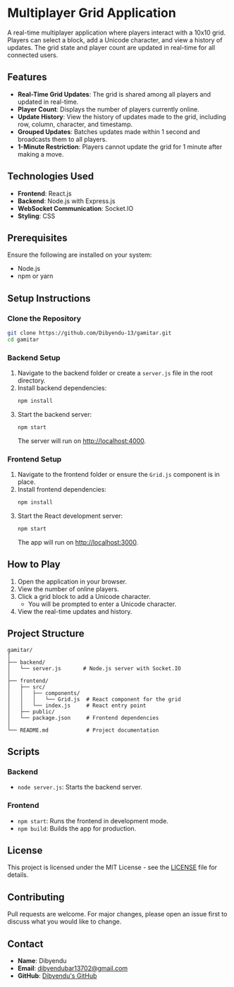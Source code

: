 # Multiplayer Grid Application

A real-time multiplayer application where players interact with a 10x10 grid. Players can select a block, add a Unicode character, and view a history of updates. The grid state and player count are updated in real-time for all connected users.

## Features

- **Real-Time Grid Updates**: The grid is shared among all players and updated in real-time.
- **Player Count**: Displays the number of players currently online.
- **Update History**: View the history of updates made to the grid, including row, column, character, and timestamp.
- **Grouped Updates**: Batches updates made within 1 second and broadcasts them to all players.
- **1-Minute Restriction**: Players cannot update the grid for 1 minute after making a move.

## Technologies Used

- **Frontend**: React.js
- **Backend**: Node.js with Express.js
- **WebSocket Communication**: Socket.IO
- **Styling**: CSS

## Prerequisites

Ensure the following are installed on your system:

- Node.js
- npm or yarn

## Setup Instructions

### Clone the Repository

```bash
git clone https://github.com/Dibyendu-13/gamitar.git
cd gamitar
```

### Backend Setup

1. Navigate to the backend folder or create a `server.js` file in the root directory.
2. Install backend dependencies:
   ```bash
   npm install
   ```
3. Start the backend server:
   ```bash
   npm start
   ```
   The server will run on [http://localhost:4000](http://localhost:4000).

### Frontend Setup

1. Navigate to the frontend folder or ensure the `Grid.js` component is in place.
2. Install frontend dependencies:
   ```bash
   npm install
   ```
3. Start the React development server:
   ```bash
   npm start
   ```
   The app will run on [http://localhost:3000](http://localhost:3000).

## How to Play

1. Open the application in your browser.
2. View the number of online players.
3. Click a grid block to add a Unicode character.
   - You will be prompted to enter a Unicode character.
4. View the real-time updates and history.

## Project Structure

```
gamitar/
│
├── backend/
│   └── server.js       # Node.js server with Socket.IO
│
├── frontend/
│   ├── src/
│   │   ├── components/
│   │   │   └── Grid.js  # React component for the grid
│   │   └── index.js     # React entry point
│   ├── public/
│   └── package.json     # Frontend dependencies
│
└── README.md            # Project documentation
```

## Scripts

### Backend

- `node server.js`: Starts the backend server.

### Frontend

- `npm start`: Runs the frontend in development mode.
- `npm build`: Builds the app for production.

## License

This project is licensed under the MIT License - see the [LICENSE](LICENSE) file for details.

## Contributing

Pull requests are welcome. For major changes, please open an issue first to discuss what you would like to change.

## Contact

- **Name**: Dibyendu
- **Email**: [dibyendubar13702@gmail.com](mailto:dibyendubar13702@gmail.com)
- **GitHub**: [Dibyendu's GitHub](https://github.com/Dibyendu-13)
